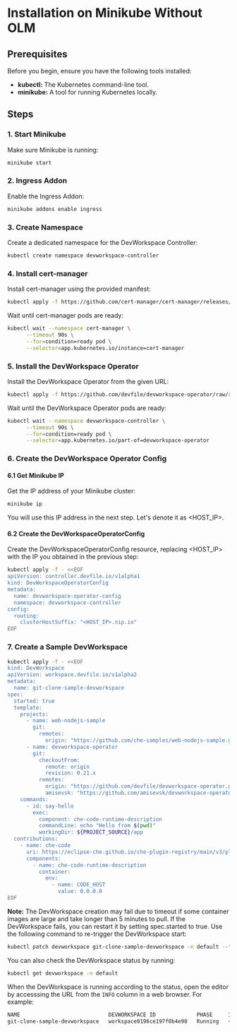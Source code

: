 # Installation on Minikube Without OLM

## Prerequisites

Before you begin, ensure you have the following tools installed:

* **kubectl:** The Kubernetes command-line tool.
* **minikube:** A tool for running Kubernetes locally.

## Steps

### 1. Start Minikube

Make sure Minikube is running:

```sh
minikube start
```

### 2. Ingress Addon

Enable the Ingress Addon:

```sh
minikube addons enable ingress
```

### 3. Create Namespace

Create a dedicated namespace for the DevWorkspace Controller:

```sh
kubectl create namespace devworkspace-controller
```

### 4. Install cert-manager

Install cert-manager using the provided manifest:

```sh
kubectl apply -f https://github.com/cert-manager/cert-manager/releases/download/v1.16.2/cert-manager.yaml
```

Wait until cert-manager pods are ready:

```sh
kubectl wait --namespace cert-manager \
      --timeout 90s \
      --for=condition=ready pod \
      --selector=app.kubernetes.io/instance=cert-manager
```

### 5. Install the DevWorkspace Operator

Install the DevWorkspace Operator from the given URL:

```sh
kubectl apply -f https://github.com/devfile/devworkspace-operator/raw/refs/tags/v0.32.0/deploy/deployment/kubernetes/combined.yaml
```

Wait until the DevWorkspace Operator pods are ready:

```sh
kubectl wait --namespace devworkspace-controller \
      --timeout 90s \
      --for=condition=ready pod \
      --selector=app.kubernetes.io/part-of=devworkspace-operator
```

### 6. Create the DevWorkspace Operator Config

#### 6.1 Get Minikube IP

Get the IP address of your Minikube cluster:

```sh
minikube ip
```

You will use this IP address in the next step. Let's denote it as <HOST_IP>.

#### 6.2 Create the DevWorkspaceOperatorConfig

Create the DevWorkspaceOperatorConfig resource, replacing <HOST_IP> with the IP you obtained in the previous step:

```sh
kubectl apply -f - <<EOF
apiVersion: controller.devfile.io/v1alpha1
kind: DevWorkspaceOperatorConfig
metadata:
  name: devworkspace-operator-config
  namespace: devworkspace-controller
config:
  routing:
    clusterHostSuffix: "<HOST_IP>.nip.io"
EOF
```

### 7. Create a Sample DevWorkspace

```sh
kubectl apply -f - <<EOF
kind: DevWorkspace
apiVersion: workspace.devfile.io/v1alpha2
metadata:
  name: git-clone-sample-devworkspace
spec:
  started: true
  template:
    projects:
      - name: web-nodejs-sample
        git:
          remotes:
            origin: "https://github.com/che-samples/web-nodejs-sample.git"
      - name: devworkspace-operator
        git:
          checkoutFrom:
            remote: origin
            revision: 0.21.x
          remotes:
            origin: "https://github.com/devfile/devworkspace-operator.git"
            amisevsk: "https://github.com/amisevsk/devworkspace-operator.git"
    commands:
      - id: say-hello
        exec:
          component: che-code-runtime-description
          commandLine: echo "Hello from $(pwd)"
          workingDir: ${PROJECT_SOURCE}/app
  contributions:
    - name: che-code
      uri: https://eclipse-che.github.io/che-plugin-registry/main/v3/plugins/che-incubator/che-code/latest/devfile.yaml
      components:
        - name: che-code-runtime-description
          container:
            env:
              - name: CODE_HOST
                value: 0.0.0.0
EOF
```

**Note:** The DevWorkspace creation may fail due to timeout if some container images are large and take longer than 5 minutes to pull. If the DevWorkspace fails, you can restart it by setting spec.started to true. Use the following command to re-trigger the DevWorkspace start:

```sh
kubectl patch devworkspace git-clone-sample-devworkspace -n default --type merge -p '{"spec": {"started": true}}'
```

You can also check the DevWorkspace status by running:

```sh
kubectl get devworkspace -n default
```

When the DevWorkspace is running according to the status, open the editor by accesssing the URL from the `INFO` column in a web browser. For example:

```sh
NAME                            DEVWORKSPACE ID             PHASE     INFO
git-clone-sample-devworkspace   workspace0196ce197f0b4e90   Running   <URL>
```
